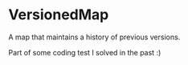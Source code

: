 # VersionedMap
A map that maintains a history of previous versions.

Part of some coding test I solved in the past :)
